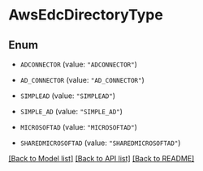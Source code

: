 # AwsEdcDirectoryType

## Enum


* `ADCONNECTOR` (value: `"ADCONNECTOR"`)

* `AD_CONNECTOR` (value: `"AD_CONNECTOR"`)

* `SIMPLEAD` (value: `"SIMPLEAD"`)

* `SIMPLE_AD` (value: `"SIMPLE_AD"`)

* `MICROSOFTAD` (value: `"MICROSOFTAD"`)

* `SHAREDMICROSOFTAD` (value: `"SHAREDMICROSOFTAD"`)


[[Back to Model list]](../README.md#documentation-for-models) [[Back to API list]](../README.md#documentation-for-api-endpoints) [[Back to README]](../README.md)


